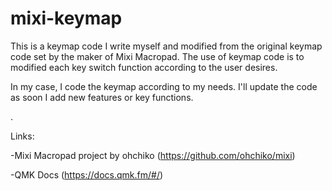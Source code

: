 # mixi-keymap

This is a keymap code I write myself and modified from the original keymap code set by the maker of Mixi Macropad. The use of keymap code is to modified each key switch function according to the user desires.

In my case, I code the keymap according to my needs. I'll update the code as soon I add new features or key functions.

.

Links:

-Mixi Macropad project by ohchiko 
(https://github.com/ohchiko/mixi)

-QMK Docs 
(https://docs.qmk.fm/#/)
